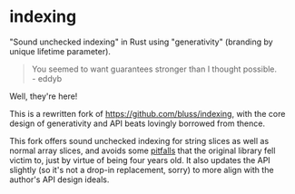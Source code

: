 # indexing

"Sound unchecked indexing" in Rust using "generativity"
(branding by unique lifetime parameter).

> You seemed to want guarantees stronger than I thought possible.  
> \- eddyb

Well, they're here!

This is a rewritten fork of https://github.com/bluss/indexing, with the
core design of generativity and API beats lovingly borrowed from thence.

This fork offers sound unchecked indexing for string slices as well as
normal array slices, and avoids some [pitfalls][bluss/indexing#11] that
the original library fell victim to, just by virtue of being four years
old. It also updates the API slightly (so it's not a drop-in replacement,
sorry) to more align with the author's API design ideals.

  [bluss/indexing#11]: <https://github.com/bluss/indexing/issues/11>
